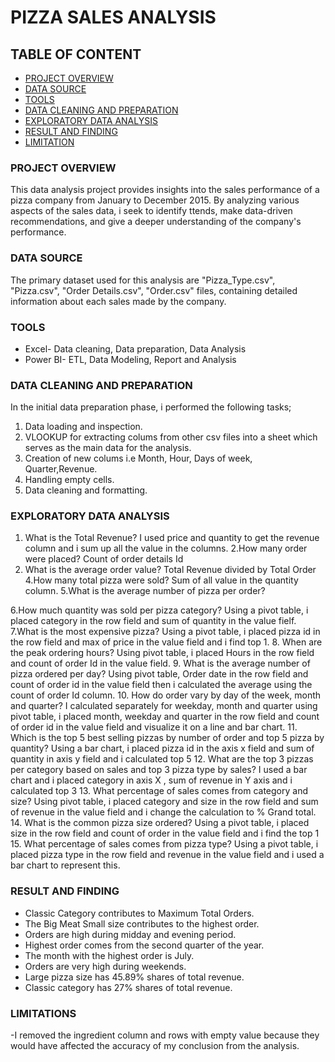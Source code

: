 # PIZZA SALES ANALYSIS
## TABLE OF CONTENT
- [PROJECT OVERVIEW](#project-overview)
- [DATA SOURCE](#data-source)
- [TOOLS](#tools)
- [DATA CLEANING AND PREPARATION](#data-cleaning-and-preparation)
- [EXPLORATORY DATA ANALYSIS](#exploratory-data-analysis)
- [RESULT AND FINDING](#result-and-finding)
- [LIMITATION](#limitation)
### PROJECT OVERVIEW
This data analysis project provides insights into the sales performance of a pizza company from January to December 2015. By analyzing various aspects of the sales data, i seek to identify ttends, make data-driven recommendations, and give a deeper understanding of the company's performance.
### DATA SOURCE
The primary dataset used for this analysis are "Pizza_Type.csv", "Pizza.csv", "Order Details.csv", "Order.csv" files, containing detailed information about each sales made by the company.
### TOOLS
- Excel- Data cleaning, Data preparation, Data Analysis
- Power BI- ETL, Data Modeling, Report and Analysis
### DATA CLEANING AND PREPARATION
In the initial data preparation phase, i performed the following tasks;
1. Data loading and inspection.
2. VLOOKUP for extracting colums from other csv files into a sheet which serves as the main data for the analysis.
3. Creation of new colums i.e Month, Hour, Days of week, Quarter,Revenue.
4. Handling empty cells.
5. Data cleaning and formatting.
 ### EXPLORATORY DATA ANALYSIS
1. What is the Total Revenue? 
 I used price and quantity to get the revenue column and i sum up all the value in the columns.
 2.How many order were placed?
 Count of order details Id
3. What is the average order value?
 Total Revenue divided by Total Order
4.How many total pizza were sold?
Sum of all value in the quantity column.
5.What is the average number of pizza per order?

6.How much quantity was sold per pizza category?
Using a pivot table, i placed category in the row field and sum of quantity in the value fielf.
7.What is the most expensive pizza?
Using a pivot table, i placed pizza id in the row field and max of price in the value field and i find top 1.
8. When are the peak ordering hours?
Using pivot table, i placed Hours in the row field and count of order Id in the value field.
9. What is the average number of pizza ordered per day?
Using pivot table, Order date in the row field and count of order id in the value field then i calculated the average using the count of order Id column.
10. How do order vary by day of the week, month and quarter?
I calculated separately for weekday, month and quarter using pivot table, i placed month, weekday and quarter in the row field and count of order id in the value field and visualize it on a line and bar chart.
11. Which is the top 5 best selling pizzas by number of order and top 5 pizza by quantity?
Using a bar chart, i placed pizza id in the axis x field and sum of quantity in axis y field and i calculated top 5
12. What are the top 3 pizzas per category based on sales and top 3 pizza type by sales?
I used a bar chart and i placed category in axis X , sum of revenue in Y axis and i calculated top 3
13. What percentage of sales comes from category and size?
Using pivot table, i placed category and size in the row field and sum of revenue in the value field and i change the calculation to % Grand total.
14. What is the common pizza size ordered?
Using a pivot table, i placed size in the row field and count of order in the value field and i find the top 1
15. What percentage of sales comes from pizza type?
Using a pivot table, i placed pizza type in the row field and revenue in the value field and i used a bar chart to represent this. 

### RESULT AND FINDING
- Classic Category contributes to Maximum Total Orders.
- The Big Meat Small size contributes to the highest order.
- Orders are high during midday and evening period.
- Highest order comes from the second quarter of the year.
- The month with the highest order is July.
- Orders are very high during weekends.
- Large pizza size has 45.89%  shares of total revenue.
- Classic category has 27% shares of total revenue.
### LIMITATIONS
-I removed the ingredient column and rows with empty value because they would have affected the accuracy of my conclusion from the analysis.





